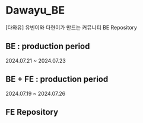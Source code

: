 # Dawayu_BE
[다와유] 유빈이와 다현이가 만드는 커뮤니티 BE Repository

## BE : production period
2024.07.21 ~ 2024.07.23

## BE + FE : production period
2024.07.19 ~ 2024.07.26

## FE Repository
